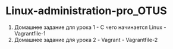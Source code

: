 # Linux-administration-pro_OTUS
1. Домашнее задание для урока 1 - С чего начинается Linux - Vagrantfile-1
2. Домашнее задание для урока 2 - Vagrant - Vagrantfile-2
